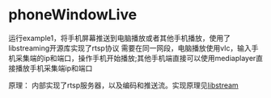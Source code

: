 # phoneWindowLive
运行example1，将手机屏幕推送到电脑播放或者其他手机播放，使用了libstreaming开源库实现了rtsp协议
需要在同一网段，电脑播放使用vlc，输入手机采集端的ip和端口，操作手机开始播放;其他手机端直接可以使用mediaplayer直接播放手机采集端ip和端口


原理：
内部实现了rtsp服务器，以及编码和推送流。实现原理见[libstream](https://github.com/fyhertz/libstreaming)
